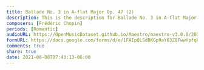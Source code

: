 ```yaml
---
title: Ballade No. 3 in A-flat Major Op. 47 (2)
description: This is the description for Ballade No. 3 in A-flat Major Op. 47 by Frédéric Chopin
composers: [Frédéric Chopin]
periods: [Romantic]
audioURL: https://OpenMusicDataset.github.io/Maestro/maestro-v3.0.0/2011/MIDI-Unprocessed_10_R2_2011_MID--AUDIO_R2-D3_11_Track11_wav.midi
formURL: https://docs.google.com/forms/d/e/1FAIpQLSdBKGp9aY63Z8FwwHpfqUFnFeFmA3zMmkgsCV6kHLnXDS7-8A/viewform
comments: true
share: true
date: 2021-08-08T07:43:13-06:00
---
```

